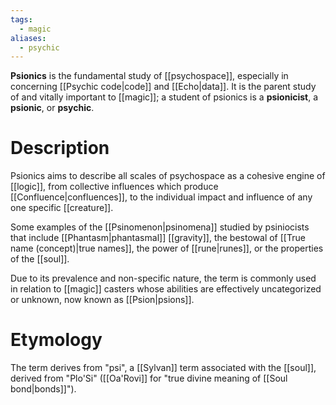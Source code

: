 ```yaml
---
tags:
  - magic
aliases:
  - psychic
---
```

**Psionics** is the fundamental study of [[psychospace]], especially in concerning [[Psychic code|code]] and [[Echo|data]]. It is the parent study of and vitally important to [[magic]]; a student of psionics is a **psionicist**, a **psionic**, or **psychic**.

# Description
Psionics aims to describe all scales of psychospace as a cohesive engine of [[logic]], from collective influences which produce [[Confluence|confluences]], to the individual impact and influence of any one specific [[creature]]. 

Some examples of the [[Psinomenon|psinomena]] studied by psiniocists that include [[Phantasm|phantasmal]] [[gravity]], the bestowal of [[True name (concept)|true names]], the power of [[rune|runes]], or the properties of the [[soul]].

Due to its prevalence and non-specific nature, the term is commonly used in relation to [[magic]] casters whose abilities are effectively uncategorized or unknown, now known as [[Psion|psions]].


# Etymology

The term derives from "psi", a [[Sylvan]] term associated with the [[soul]], derived from "Plo'Si" ([[Oa'Rovi]] for "true divine meaning of [[Soul bond|bonds]]"). 